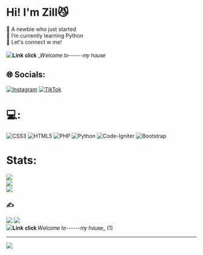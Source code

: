 # Hi! I'm Zill😼
🔭 A newbie who just started<br>🌱 I’m currently learning Python<br>💬 Let's connect w me!</br>
</br>
![𝐋𝐢𝐧𝐤 𝐜𝐥𝐢𝐜𝐤  _𝑊𝑒𝑙𝑐𝑜𝑚𝑒 𝑡𝑜------𝑚𝑦 ℎ𝑜𝑢𝑠𝑒](https://github.com/user-attachments/assets/0b145625-fc88-4475-9137-234e87c4627f)





## 🌐 Socials:
[![Instagram](https://img.shields.io/badge/Instagram-%23E4405F.svg?logo=Instagram&logoColor=white)](https://instagram.com/rakiell.s) [![TikTok](https://img.shields.io/badge/TikTok-%23000000.svg?logo=TikTok&logoColor=white)](https://tiktok.com/@scythiesh) 

# 💻:
![CSS3](https://img.shields.io/badge/css3-%231572B6.svg?style=flat&logo=css3&logoColor=white) ![HTML5](https://img.shields.io/badge/html5-%23E34F26.svg?style=flat&logo=html5&logoColor=white) ![PHP](https://img.shields.io/badge/php-%23777BB4.svg?style=flat&logo=php&logoColor=white) ![Python](https://img.shields.io/badge/python-3670A0?style=flat&logo=python&logoColor=ffdd54) ![Code-Igniter](https://img.shields.io/badge/CodeIgniter-%23EF4223.svg?style=flat&logo=codeIgniter&logoColor=white) ![Bootstrap](https://img.shields.io/badge/bootstrap-%238511FA.svg?style=flat&logo=bootstrap&logoColor=white)
# Stats:
![](https://github-readme-stats.vercel.app/api?username=Shilzyn&theme=shadow_red&hide_border=false&include_all_commits=false&count_private=false)<br/>
![](https://github-readme-streak-stats.herokuapp.com/?user=Shilzyn&theme=shadow_red&hide_border=false)<br/>
![](https://github-readme-stats.vercel.app/api/top-langs/?username=Shilzyn&theme=shadow_red&hide_border=false&include_all_commits=false&count_private=false&layout=compact)

### ✍️
![](https://quotes-github-readme.vercel.app/api?type=horizontal&theme=dark)
[![](https://visitcount.itsvg.in/api?id=Shilzyn&icon=6&color=4)](https://visitcount.itsvg.in)
</br>
![𝐋𝐢𝐧𝐤 𝐜𝐥𝐢𝐜𝐤  _𝑊𝑒𝑙𝑐𝑜𝑚𝑒 𝑡𝑜------𝑚𝑦 ℎ𝑜𝑢𝑠𝑒__ (1)](https://github.com/user-attachments/assets/94af2447-cbea-4ed8-8e6c-9a7c9971e663)

---
[![](https://visitcount.itsvg.in/api?id=Shilzyn&icon=9&color=4)](https://visitcount.itsvg.in)

<!-- Proudly created with GPRM ( https://gprm.itsvg.in ) -->
